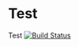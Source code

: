 # Test
Test
[![Build Status](https://app.travis-ci.com/sbagul077/Test.svg?branch=main)](https://app.travis-ci.com/sbagul077/Test)
